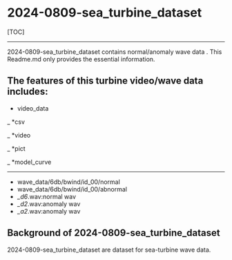 # 2024-0809-sea_turbine_dataset

[TOC]

------

2024-0809-sea_turbine_dataset contains normal/anomaly wave data . This Readme.md only provides the essential information. 

The features of this turbine video/wave data includes:
------
- video_data
  
_ *csv

_ *video

_ *pict

_ *model_curve

------
- wave_data/6db/bwind/id_00/normal
- wave_data/6db/bwind/id_00/abnormal
- *_d6*.wav:normal wav
- *_d2*.wav:anomaly wav
- *_a2*.wav:anomaly wav

## Background of 2024-0809-sea_turbine_dataset
2024-0809-sea_turbine_dataset are dataset for sea-turbine wave data. 
